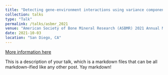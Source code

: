 ```yaml
---
title: "Detecting gene-environment interactions using variance component selection with an application in MrOS data"
collection: talks
type: "Talk"
permalink: /talks/asbmr_2021
venue: "American Society of Bone Mineral Research (ASBMR) 2021 Annual Meeting"
date: 2021-10-03
location: "San Diego, CA"
---
```


[More information here](http://example2.com)

This is a description of your talk, which is a markdown files that can be all markdown-ified like any other post. Yay markdown!
